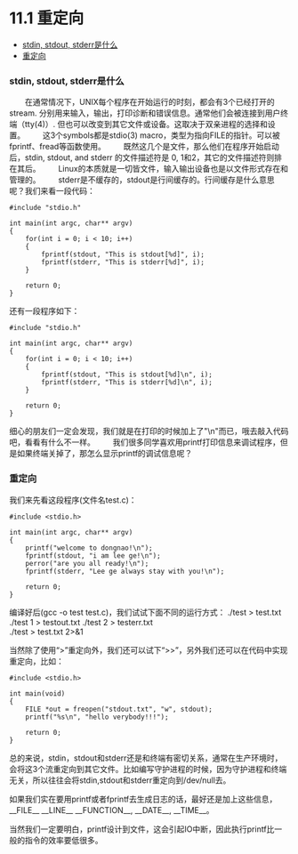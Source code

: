 # 11.1 重定向

* [stdin, stdout, stderr是什么](#1)
* [重定向](#2)



<h3 id="1">stdin, stdout, stderr是什么</h3> 
&emsp;&emsp;在通常情况下，UNIX每个程序在开始运行的时刻，都会有3个已经打开的stream. 分别用来输入，输出，打印诊断和错误信息。通常他们会被连接到用户终端（tty(4)）. 但也可以改变到其它文件或设备。这取决于双亲进程的选择和设置。
&emsp;&emsp;这3个symbols都是stdio(3) macro，类型为指向FILE的指针。可以被fprintf、fread等函数使用。
&emsp;&emsp;既然这几个是文件，那么他们在程序开始启动后，stdin, stdout, and stderr 的文件描述符是 0, 1和2，其它的文件描述符则排在其后。
&emsp;&emsp;Linux的本质就是一切皆文件，输入输出设备也是以文件形式存在和管理的。
&emsp;&emsp;stderr是不缓存的，stdout是行间缓存的。行间缓存是什么意思呢？我们来看一段代码：

```
#include "stdio.h"

int main(int argc, char** argv)
{
    for(int i = 0; i < 10; i++)
    {
        fprintf(stdout, "This is stdout[%d]", i);
        fprintf(stderr, "This is stderr[%d]", i);
    }

    return 0;
}

```
还有一段程序如下：

```
#include "stdio.h"

int main(int argc, char** argv)
{
    for(int i = 0; i < 10; i++)
    {
        fprintf(stdout, "This is stdout[%d]\n", i);
        fprintf(stderr, "This is stderr[%d]\n", i);
    }

    return 0;
}

```
细心的朋友们一定会发现，我们就是在打印的时候加上了"\n"而已，哦去敲入代码吧，看看有什么不一样。
&emsp;&emsp;我们很多同学喜欢用printf打印信息来调试程序，但是如果终端关掉了，那怎么显示printf的调试信息呢？

<h3 id="2">重定向</h3>
我们来先看这段程序(文件名test.c)：

```
#include <stdio.h>

int main(int argc, char** argv)
{
    printf("welcome to dongnao!\n");
    fprintf(stdout, "i am lee ge!\n");
    perror("are you all ready!\n");
    fprintf(stderr, "Lee ge always stay with you!\n");

    return 0;
}

```
编译好后(gcc -o test test.c)，我们试试下面不同的运行方式：
./test > test.txt  
./test 1 > testout.txt
./test 2 > testerr.txt  
./test > test.txt 2>&1

当然除了使用“>”重定向外，我们还可以试下“>>”，另外我们还可以在代码中实现重定向，比如：

```
#include <stdio.h>
 
int main(void)
{
    FILE *out = freopen("stdout.txt", "w", stdout);
    printf("%s\n", "hello verybody!!!");
 
    return 0;
}
```
总的来说，stdin，stdout和stderr还是和终端有密切关系，通常在生产环境时，会将这3个流重定向到其它文件。比如编写守护进程的时候，因为守护进程和终端无关，所以往往会将stdin,stdout和stderr重定向到/dev/null去。

如果我们实在要用printf或者fprintf去生成日志的话，最好还是加上这些信息，\_\_FILE__  \_\_LINE__  \_\_FUNCTION__, \_\_DATE__, \_\_TIME__。

当然我们一定要明白，printf设计到文件，这会引起IO中断，因此执行printf比一般的指令的效率要低很多。